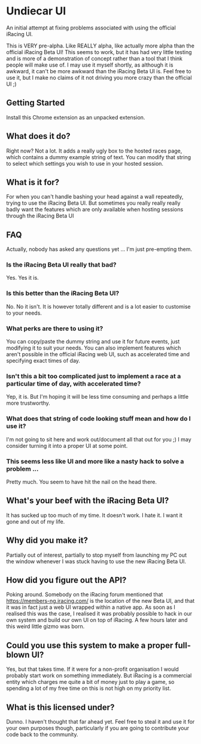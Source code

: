 # Undiecar UI

An initial attempt at fixing problems associated with using the official iRacing UI.

This is VERY pre-alpha. Like REALLY alpha, like actually more alpha than the official iRacing Beta UI! This seems to work, but it has had very little testing and is more of a demonstration of concept rather than a tool that I think people will make use of. I may use it myself shortly, as although it is awkward, it can't be more awkward than the iRacing Beta UI is. Feel free to use it, but I make no claims of it not driving you more crazy than the official UI ;)


## Getting Started

Install this Chrome extension as an unpacked extension.


## What does it do?

Right now? Not a lot. It adds a really ugly box to the hosted races page, which contains a dummy example string of text. You can modify that string to select which settings you wish to use in your hosted session.


## What is it for?

For when you can't handle bashing your head against a wall repeatedly, trying to use the iRacing Beta UI. But sometimes you really really really badly want the features which are only available when hosting sessions through the iRacing Beta UI


## FAQ

Actually, nobody has asked any questions yet ... I'm just pre-empting them.

### Is the iRacing Beta UI really that bad?

Yes. Yes it is.

### Is this better than the iRacing Beta UI?

No. No it isn't. It is however totally different and is a lot easier to customise to your needs.

### What perks are there to using it?

You can copy/paste the dummy string and use it for future events, just modifying it to suit your needs. You can also implement features which aren't possible in the official iRacing web UI, such as accelerated time and specifying exact times of day.

### Isn't this a bit too complicated just to implement a race at a particular time of day, with accelerated time?

Yep, it is. But I'm hoping it will be less time consuming and perhaps a little more trustworthy.

### What does that string of code looking stuff mean and how do I use it?

I'm not going to sit here and work out/document all that out for you ;) I may consider turning it into a proper UI at some point.

### This seems less like UI and more like a nasty hack to solve a problem ...

Pretty much. You seem to have hit the nail on the head there.

## What's your beef with the iRacing Beta UI?

It has sucked up too much of my time. It doesn't work. I hate it. I want it gone and out of my life.

## Why did you make it?

Partially out of interest, partially to stop myself from launching my PC out the window whenever I was stuck having to use the new iRacing Beta UI.

## How did you figure out the API?

Poking around. Somebody on the iRacing forum mentioned that https://members-ng.iracing.com/ is the location of the new Beta UI, and that it was in fact just a web UI wrapped within a native app. As soon as I realised this was the case, I realised it was probably possible to hack in our own system and build our own UI on top of iRacing. A few hours later and this weird little gizmo was born.

## Could you use this system to make a proper full-blown UI?

Yes, but that takes time. If it were for a non-profit organisation I would probably start work on something immediately. But iRacing is a commercial entity which charges me quite a bit of money just to play a game, so spending a lot of my free time on this is not high on my priority list.

## What is this licensed under?

Dunno. I haven't thought that far ahead yet. Feel free to steal it and use it for your own purposes though, particularly if you are going to contribute your code back to the community.

